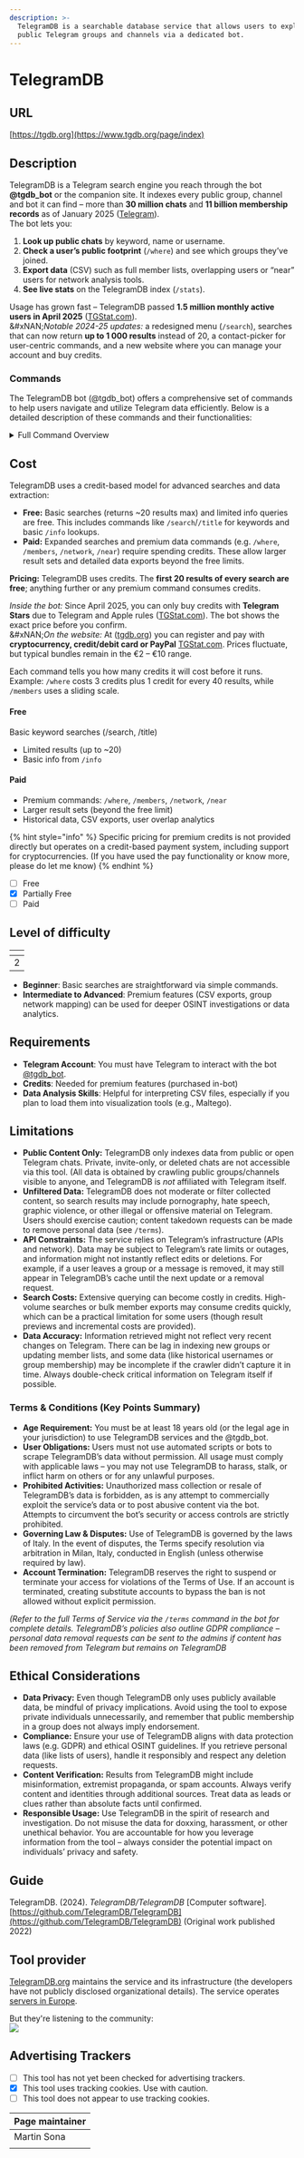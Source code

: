 ```yaml
---
description: >-
  TelegramDB is a searchable database service that allows users to explore
  public Telegram groups and channels via a dedicated bot.
---
```


# TelegramDB

## URL

[https://tgdb.org](https://www.tgdb.org/page/index)

## Description

TelegramDB is a Telegram search engine you reach through the bot **@tgdb\_bot** or the companion site. It indexes every public group, channel and bot it can find – more than **30 million chats** and **11 billion membership records** as of January 2025 ([Telegram](https://t.me/s/tgdatabase?before=248)).\
The bot lets you:

1. **Look up public chats** by keyword, name or username.
2. **Check a user’s public footprint** (`/where`) and see which groups they’ve joined.
3. **Export data** (CSV) such as full member lists, overlapping users or “near” users for network analysis tools.
4. **See live stats** on the TelegramDB index (`/stats`).

Usage has grown fast – TelegramDB passed **1.5 million monthly active users in April 2025** ([TGStat.com](https://tgstat.com/channel/%40tgdatabase)).\
&#xNAN;_&#x4E;otable 2024-25 updates:_ a redesigned menu (`/search`), searches that can now return **up to 1 000 results** instead of 20, a contact-picker for user-centric commands, and a new website where you can manage your account and buy credits.

### Commands

The TelegramDB bot (@tgdb\_bot) offers a comprehensive set of commands to help users navigate and utilize Telegram data efficiently. Below is a detailed description of these commands and their functionalities:

<details>

<summary>Full Command Overview </summary>

**Free Commands**

* **`/search`** – Opens an interactive menu to search by title, user, group, channel, or bot. (The legacy keyword search functionality is now under `/title`)
* **`/title [name]`** – Search for public groups and channels by title or keyword (text-based search).
* **`/info [id or @username]`** – Show basic profile information for a given user, group, or channel. (With premium credits, this includes historical details and alerts like scam/fake account flags​.)
* **`/resolve [id or @username]`** – Convert a user, group, or channel ID to its username (and vice versa) and display additional information such as past usernames, Telegram Premium status, verification badge, or scam flags.
* **`/group [name]`** / **`/channel [name]`** – Find public groups or channels by name. (Free mode returns limited results.)
* **`/bot [name]`** – Search for public bot accounts by name.
* **`/add [id or @username]`** – Add a user, group, or channel to TelegramDB’s index (useful for newly created or previously unindexed entities).
* **`/help`**, **`/faq`**, **`/terms`**, **`/support`**, **`/language`** – Access help and info: usage instructions, FAQs, terms and conditions, a link to the support chat, and language settings (English, Italian, etc.).
* **`/stats`** – Show live database statistics (total chats, groups, users, bots, etc.) indexed by TelegramDB​.
* **`/cancel`** – Cancel the current operation or menu.

#### Premium Commands (Credits Required)

* **`/where [id or @username]`** – Reveal the public groups in which a user has been a member. (Requires credits for a full list; without credits it will only report the count of groups, up to 5 uses per day​.)
* **`/members [id or @username]`** – Retrieve a CSV list of members of a specified group, including hidden or historical members (useful for archival member lists).
* **`/network [chat]`** – Identify related chats (groups, channels, or forums) that share a significant number of members with the target, returned as a CSV ranked by overlap relevance.
* **`/near [id or @username]`** – Find “nearest” users to a given user based on shared group memberships, outputting a CSV of users who have the most groups in common (with usernames and overlap counts)​.
* **`/credits`** – Check your credit balance and purchase additional credits through the bot’s payment interface​.

</details>

## Cost

TelegramDB uses a credit-based model for advanced searches and data extraction:

* **Free:** Basic searches (returns \~20 results max) and limited info queries are free​. This includes commands like `/search`/`/title` for keywords and basic `/info` lookups.
* **Paid:** Expanded searches and premium data commands (e.g. `/where`, `/members`, `/network`, `/near`) require spending credits. These allow larger result sets and detailed data exports beyond the free limits.

**Pricing:** TelegramDB uses credits. The **first 20 results of every search are free**; anything further or any premium command consumes credits.

_Inside the bot:_ Since April 2025, you can only buy credits with **Telegram Stars** due to Telegram and Apple rules ([TGStat.com](https://tgstat.com/channel/%40tgdatabase)). The bot shows the exact price before you confirm.\
&#xNAN;_&#x4F;n the website:_ At ([tgdb.org](https://tgdb.org)) you can register and pay with **cryptocurrency, credit/debit card or PayPal** [TGStat.com](https://tgstat.com/channel/%40tgdatabase). Prices fluctuate, but typical bundles remain in the €2 – €10 range.

Each command tells you how many credits it will cost before it runs. Example: `/where` costs 3 credits plus 1 credit for every 40 results, while `/members` uses a sliding scale.

#### Free

Basic keyword searches (/search, /title)

* Limited results (up to \~20)
* Basic info from `/info`

#### Paid

* Premium commands: `/where`, `/members`, `/network`, `/near`
* Larger result sets (beyond the free limit)
* Historical data, CSV exports, user overlap analytics

{% hint style="info" %}
Specific pricing for premium credits is not provided directly but operates on a credit-based payment system, including support for cryptocurrencies. (If you have used the pay functionality or know more, please do let me know)
{% endhint %}

* [ ] Free
* [x] Partially Free
* [ ] Paid

## Level of difficulty

<table><thead><tr><th data-type="rating" data-max="5"></th></tr></thead><tbody><tr><td>2</td></tr></tbody></table>

* **Beginner**: Basic searches are straightforward via simple commands.
* **Intermediate to Advanced**: Premium features (CSV exports, group network mapping) can be used for deeper OSINT investigations or data analytics.

## Requirements

* **Telegram Account**: You must have Telegram to interact with the bot [@tgdb\_bot](https://t.me/tgdb_bot).
* **Credits**: Needed for premium features (purchased in-bot)
* **Data Analysis Skills**: Helpful for interpreting CSV files, especially if you plan to load them into visualization tools (e.g., Maltego).

## Limitations

* **Public Content Only:** TelegramDB only indexes data from public or open Telegram chats. Private, invite-only, or deleted chats are not accessible via this tool. (All data is obtained by crawling public groups/channels visible to anyone, and TelegramDB is _not_ affiliated with Telegram itself​.
* **Unfiltered Data:** TelegramDB does not moderate or filter collected content, so search results may include pornography, hate speech, graphic violence, or other illegal or offensive material on Telegram. Users should exercise caution; content takedown requests can be made to remove personal data (see `/terms`)​.
* **API Constraints:** The service relies on Telegram’s infrastructure (APIs and network). Data may be subject to Telegram’s rate limits or outages, and information might not instantly reflect edits or deletions. For example, if a user leaves a group or a message is removed, it may still appear in TelegramDB’s cache until the next update or a removal request​.
* **Search Costs:** Extensive querying can become costly in credits. High-volume searches or bulk member exports may consume credits quickly, which can be a practical limitation for some users (though result previews and incremental costs are provided).
* **Data Accuracy:** Information retrieved might not reflect very recent changes on Telegram. There can be lag in indexing new groups or updating member lists, and some data (like historical usernames or group membership) may be incomplete if the crawler didn’t capture it in time. Always double-check critical information on Telegram itself if possible.

### Terms & Conditions (Key Points Summary)

* **Age Requirement:** You must be at least 18 years old (or the legal age in your jurisdiction) to use TelegramDB services and the @tgdb\_bot.
* **User Obligations:** Users must not use automated scripts or bots to scrape TelegramDB’s data without permission. All usage must comply with applicable laws – you may not use TelegramDB to harass, stalk, or inflict harm on others or for any unlawful purposes.
* **Prohibited Activities:** Unauthorized mass collection or resale of TelegramDB’s data is forbidden, as is any attempt to commercially exploit the service’s data or to post abusive content via the bot. Attempts to circumvent the bot’s security or access controls are strictly prohibited.
* **Governing Law & Disputes:** Use of TelegramDB is governed by the laws of Italy. In the event of disputes, the Terms specify resolution via arbitration in Milan, Italy, conducted in English (unless otherwise required by law).
* **Account Termination:** TelegramDB reserves the right to suspend or terminate your access for violations of the Terms of Use. If an account is terminated, creating substitute accounts to bypass the ban is not allowed without explicit permission.

_(Refer to the full Terms of Service via the `/terms` command in the bot for complete details. TelegramDB’s policies also outline GDPR compliance – personal data removal requests can be sent to the admins if content has been removed from Telegram but remains on TelegramDB​_

## Ethical Considerations

* **Data Privacy:** Even though TelegramDB only uses publicly available data, be mindful of privacy implications. Avoid using the tool to expose private individuals unnecessarily, and remember that public membership in a group does not always imply endorsement.
* **Compliance:** Ensure your use of TelegramDB aligns with data protection laws (e.g. GDPR) and ethical OSINT guidelines. If you retrieve personal data (like lists of users), handle it responsibly and respect any deletion requests.
* **Content Verification:** Results from TelegramDB might include misinformation, extremist propaganda, or spam accounts. Always verify content and identities through additional sources. Treat data as leads or clues rather than absolute facts until confirmed.
* **Responsible Usage:** Use TelegramDB in the spirit of research and investigation. Do not misuse the data for doxxing, harassment, or other unethical behavior. You are accountable for how you leverage information from the tool – always consider the potential impact on individuals’ privacy and safety.

## Guide

TelegramDB. (2024). _TelegramDB/TelegramDB_ \[Computer software]. [https://github.com/TelegramDB/TelegramDB](https://github.com/TelegramDB/TelegramDB) (Original work published 2022)

## Tool provider

[TelegramDB.org](https://telegramdb.org) maintains the service and its infrastructure (the developers have not publicly disclosed organizational details). The service operates[ servers in Europe​](https://telegramdb.org/article/introduction).

But they're listening to the community:\
![](.gitbook/assets/image.png)

## Advertising Trackers

* [ ] This tool has not yet been checked for advertising trackers.
* [x] This tool uses tracking cookies. Use with caution.
* [ ] This tool does not appear to use tracking cookies.

| Page maintainer |
| --------------- |
| Martin Sona     |
|                 |

